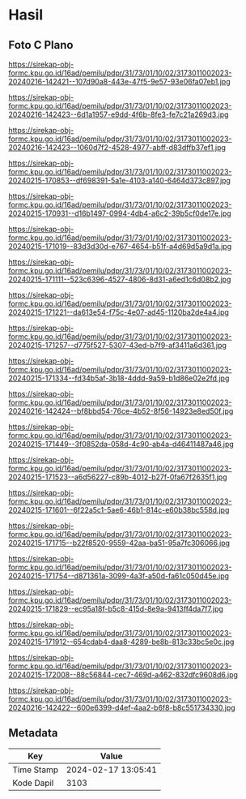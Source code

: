 # Hasil

## Foto C Plano

https://sirekap-obj-formc.kpu.go.id/16ad/pemilu/pdpr/31/73/01/10/02/3173011002023-20240216-142421--107d90a8-443e-47f5-9e57-93e06fa07eb1.jpg

https://sirekap-obj-formc.kpu.go.id/16ad/pemilu/pdpr/31/73/01/10/02/3173011002023-20240216-142423--6d1a1957-e9dd-4f6b-8fe3-fe7c21a269d3.jpg

https://sirekap-obj-formc.kpu.go.id/16ad/pemilu/pdpr/31/73/01/10/02/3173011002023-20240216-142423--1060d7f2-4528-4977-abff-d83dffb37ef1.jpg

https://sirekap-obj-formc.kpu.go.id/16ad/pemilu/pdpr/31/73/01/10/02/3173011002023-20240215-170853--df698391-5a1e-4103-a140-6464d373c897.jpg

https://sirekap-obj-formc.kpu.go.id/16ad/pemilu/pdpr/31/73/01/10/02/3173011002023-20240215-170931--d16b1497-0994-4db4-a6c2-39b5cf0de17e.jpg

https://sirekap-obj-formc.kpu.go.id/16ad/pemilu/pdpr/31/73/01/10/02/3173011002023-20240215-171019--83d3d30d-e767-4654-b51f-a4d69d5a9d1a.jpg

https://sirekap-obj-formc.kpu.go.id/16ad/pemilu/pdpr/31/73/01/10/02/3173011002023-20240215-171111--523c6396-4527-4806-8d31-a6ed1c6d08b2.jpg

https://sirekap-obj-formc.kpu.go.id/16ad/pemilu/pdpr/31/73/01/10/02/3173011002023-20240215-171221--da613e54-f75c-4e07-ad45-1120ba2de4a4.jpg

https://sirekap-obj-formc.kpu.go.id/16ad/pemilu/pdpr/31/73/01/10/02/3173011002023-20240215-171257--d775f527-5307-43ed-b7f9-af3411a6d361.jpg

https://sirekap-obj-formc.kpu.go.id/16ad/pemilu/pdpr/31/73/01/10/02/3173011002023-20240215-171334--fd34b5af-3b18-4ddd-9a59-b1d86e02e2fd.jpg

https://sirekap-obj-formc.kpu.go.id/16ad/pemilu/pdpr/31/73/01/10/02/3173011002023-20240216-142424--bf8bbd54-76ce-4b52-8f56-14923e8ed50f.jpg

https://sirekap-obj-formc.kpu.go.id/16ad/pemilu/pdpr/31/73/01/10/02/3173011002023-20240215-171449--3f0852da-058d-4c90-ab4a-d46411487a46.jpg

https://sirekap-obj-formc.kpu.go.id/16ad/pemilu/pdpr/31/73/01/10/02/3173011002023-20240215-171523--a6d56227-c89b-4012-b27f-0fa67f2635f1.jpg

https://sirekap-obj-formc.kpu.go.id/16ad/pemilu/pdpr/31/73/01/10/02/3173011002023-20240215-171601--6f22a5c1-5ae6-46b1-814c-e60b38bc558d.jpg

https://sirekap-obj-formc.kpu.go.id/16ad/pemilu/pdpr/31/73/01/10/02/3173011002023-20240215-171715--b22f8520-9559-42aa-ba51-95a7fc306066.jpg

https://sirekap-obj-formc.kpu.go.id/16ad/pemilu/pdpr/31/73/01/10/02/3173011002023-20240215-171754--d871361a-3099-4a3f-a50d-fa61c050d45e.jpg

https://sirekap-obj-formc.kpu.go.id/16ad/pemilu/pdpr/31/73/01/10/02/3173011002023-20240215-171829--ec95a18f-b5c8-415d-8e9a-9413ff4da7f7.jpg

https://sirekap-obj-formc.kpu.go.id/16ad/pemilu/pdpr/31/73/01/10/02/3173011002023-20240215-171912--654cdab4-daa8-4289-be8b-813c33bc5e0c.jpg

https://sirekap-obj-formc.kpu.go.id/16ad/pemilu/pdpr/31/73/01/10/02/3173011002023-20240215-172008--88c56844-cec7-469d-a462-832dfc9608d6.jpg

https://sirekap-obj-formc.kpu.go.id/16ad/pemilu/pdpr/31/73/01/10/02/3173011002023-20240216-142422--600e6399-d4ef-4aa2-b6f8-b8c551734330.jpg


## Metadata

| Key        | Value               |
| ---------- | ------------------- |
| Time Stamp | 2024-02-17 13:05:41 |
| Kode Dapil | 3103                |



